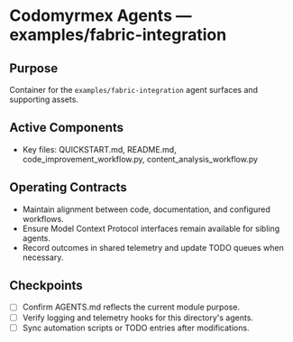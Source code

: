 # Codomyrmex Agents — examples/fabric-integration

## Purpose
Container for the `examples/fabric-integration` agent surfaces and supporting assets.

## Active Components
- Key files: QUICKSTART.md, README.md, code_improvement_workflow.py, content_analysis_workflow.py

## Operating Contracts
- Maintain alignment between code, documentation, and configured workflows.
- Ensure Model Context Protocol interfaces remain available for sibling agents.
- Record outcomes in shared telemetry and update TODO queues when necessary.

## Checkpoints
- [ ] Confirm AGENTS.md reflects the current module purpose.
- [ ] Verify logging and telemetry hooks for this directory's agents.
- [ ] Sync automation scripts or TODO entries after modifications.
